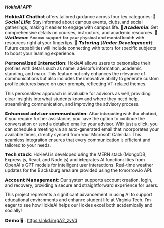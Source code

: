 ***HokieAI APP***

𝗛𝗼𝗸𝗶𝗲𝗔𝗜 𝗖𝗵𝗮𝘁𝗯𝗼𝘁 offers tailored guidance across four key categories:
🔹 𝙎𝙤𝙘𝙞𝙖𝙡 𝙇𝙞𝙛𝙚: Stay informed about campus events, clubs, and social gatherings, making it easier to engage with campus life.
🔹 𝘼𝙘𝙖𝙙𝙚𝙢𝙞𝙖: Get comprehensive details on courses, instructors, and academic resources.
🔹 𝙒𝙚𝙡𝙡𝙣𝙚𝙨𝙨: Access support for your physical and mental health with resources right at your fingertips.
🔹 𝙏𝙪𝙩𝙤𝙧𝙞𝙣𝙜 (𝙐𝙣𝙙𝙚𝙧 𝘿𝙚𝙫𝙚𝙡𝙤𝙥𝙢𝙚𝙣𝙩): Future capabilities will include connecting with tutors for specific subjects to boost your learning experience.

𝗣𝗲𝗿𝘀𝗼𝗻𝗮𝗹𝗶𝘇𝗲𝗱 𝗜𝗻𝘁𝗲𝗿𝗮𝗰𝘁𝗶𝗼𝗻: 
HokieAI allows users to personalize their profiles with details such as name, advisor’s information, academic standing, and major. This feature not only enhances the relevance of communications but also includes the innovative ability to generate custom profile pictures based on user prompts, reflecting VT-related themes.

This personalized approach is invaluable for advisors as well, providing clear insights into what students know and where they need help, streamlining communication, and improving the advisory process.

𝗘𝗻𝗵𝗮𝗻𝗰𝗲𝗱 𝗮𝗱𝘃𝗶𝘀𝗼𝗿 𝗰𝗼𝗺𝗺𝘂𝗻𝗶𝗰𝗮𝘁𝗶𝗼𝗻:
After interacting with the chatbot, if you require further assistance, you have the option to continue the conversation or send a detailed email to your advisor. With just a click, you can schedule a meeting via an auto-generated email that incorporates your available times, directly synced from your Microsoft Calendar. This seamless integration ensures that every communication is efficient and tailored to your needs.

𝗧𝗲𝗰𝗵 𝘀𝘁𝗮𝗰𝗸:
HokieAI is developed using the MERN stack (MongoDB, Express.js, React, and Node.js) and integrates AI functionalities from OpenAI's GPT models for intelligent user interactions. Real-time weather updates for the Blacksburg area are provided using the tomorrow.io API.

𝗔𝗰𝗰𝗼𝘂𝗻𝘁 𝗠𝗮𝗻𝗮𝗴𝗲𝗺𝗲𝗻𝘁:
Our system supports account creation, login, and recovery, providing a secure and straightforward experience for users.

This project represents a significant advancement in using AI to support educational environments and enhance student life at Virginia Tech. I’m eager to see how HokieAI helps our Hokies excel both academically and socially!

𝗗𝗲𝗺𝗼 🖥 : https://lnkd.in/gA2_zvVd
